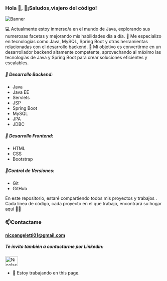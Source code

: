 ### Hola 👋,  🚀¡Saludos,viajero del código! 

![Banner](https://i.ibb.co/LPxg5k7/Negro-Tecnolog-a-Banner-de-Linked-In-1.png)



💻 Actualmente estoy inmerso/a en el mundo de Java, explorando sus numerosas facetas y mejorando mis habilidades día a día.
🚀 Me especializo en tecnologías como Java, MySQL, Spring Boot y otras herramientas relacionadas con el desarrollo backend.
🎯 Mi objetivo es convertirme en un desarrollador backend altamente competente, aprovechando al máximo las tecnologías de Java y Spring Boot para crear soluciones eficientes y escalables.


##### 🧠 Desarrollo Backend: 
- Java 
- Java EE 
- Servlets 
- JSP 
- Spring Boot 
- MySQL 
- JPA
- JDBC

##### 🎨 Desarrollo Frontend:
- HTML
- CSS
- Bootstrap


##### 📝Control de Versiones:
- Git
- GitHub

En este repositorio, estaré compartiendo todos mis proyectos y trabajos . Cada línea de código, cada proyecto en el que trabajo, encontrará su hogar aquí 🏡🔨 

###  📫Contactame
**nicoangeletti01@gmail.com**
##### Te invito también a contactarme por Linkedin:
<a href="https://www.linkedin.com/in/nicolas-angeletti/" target="blank"><img align="center" src="https://raw.githubusercontent.com/rahuldkjain/github-profile-readme-generator/master/src/images/icons/Social/linked-in-alt.svg" alt="NicolasAngeletti" height="30" width="40" /></a>
</p>




- 🔭 Estoy trabajando en this page. 





